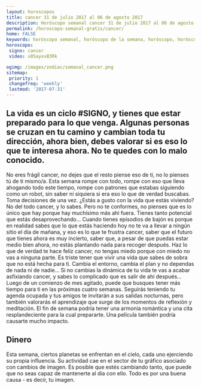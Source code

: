 ```yaml
---
layout: horoscopos
title: cancer 31 de julio 2017 al 06 de agosto 2017 
description: Horóscopo semanal cancer 31 de julio 2017 al 06 de agosto 2017. La vida es un ciclo #SIGNO, y tienes que estar preparado para lo que venga. Algunas personas se cruzan en tu camino y cambian toda tu dirección, ahora bien, debes valorar si es eso lo que te interesa ahora. No te quedes con lo malo conocido.
permalink: /horoscopo-semanal-gratis/cancer/
home: FALSE
keywords: horóscopo semanal, horóscopo de la semana, horóscopo, horóscopo gratis,horóscopos, horóscopo esperanza gracia, horoscopos cancer la semana, horóscopos gratis, Tarot, Astrologia, Zodíaco, cancer, horoscopo gratis, semanal
horoscopo:
 signo: cancer
 video: x8SayxvB3Rk

ogimg: /images/zodiac/semanal_cancer.png
sitemap:
 priority: 1
 changefreq: 'weekly'
 lastmod: '2017-07-31'
---
```




## La vida es un ciclo #SIGNO, y tienes que estar preparado para lo que venga. Algunas personas se cruzan en tu camino y cambian toda tu dirección, ahora bien, debes valorar si es eso lo que te interesa ahora. No te quedes con lo malo conocido.

No eres frágil cancer, no dejes que el resto piense eso de ti, no lo pienses tú de ti mismo/a. Esta semana rompe con todo, rompe con eso que lleva ahogando todo este tiempo, rompe con patrones que estabas siguiendo como un robot, sin saber ni siquiera si era eso lo que de verdad buscabas. Toma decisiones de una vez. ¿Estás a gusto con la vida que estás viviendo? No del todo cancer, y lo sabes. Pero no te conformes, no pienses que es lo único que hay porque hay muchísimo más ahí fuera. Tienes tanto potencial que estás desaprovechando… Cuando tienes episodios de bajón es porque en realidad sabes que lo que estás haciendo hoy no te va a llevar a ningún sitio el día de mañana, y eso es lo que te frustra cancer, saber que el futuro que tienes ahora es muy incierto, saber que, a pesar de que puedas estar medio bien ahora, no estás plantando nada para recoger después. Haz lo que de verdad te hace feliz cancer, no tengas miedo porque con miedo no vas a ninguna parte. Es triste tener que vivir una vida que sabes de sobra que no está hecha para ti. Cambia el entorno, cambia el plan y no dependas de nada ni de nadie… Si no cambias la dinámica de tu vida te vas a acabar asfixiando cancer, y sabes lo complicado que es salir de ahí después…
Luego de un comienzo de mes agitado, puede que busques tener más tiempo para ti en las próximas cuatro semanas. Seguirás teniendo tu agenda ocupada y tus amigos te invitarán a sus salidas nocturnas, pero también valorarás el aprendizaje que surge de los momentos de reflexión y meditación. El fin de semana podría tener una armonía romántica y una cita resplandeciente para la cual prepararte. Una película también podría causarte mucho impacto.

## Dinero

Esta semana, ciertos planetas se enfrentan en el cielo, cada uno ejerciendo su propia influencia. Su actividad cae en el sector de tu gráfico asociado con cambios de imagen. Es posible que estés cambiando tanto, que puede que no seas capaz de mantenerte al día con ello. Todo es por una buena causa - es decir, tu imagen.